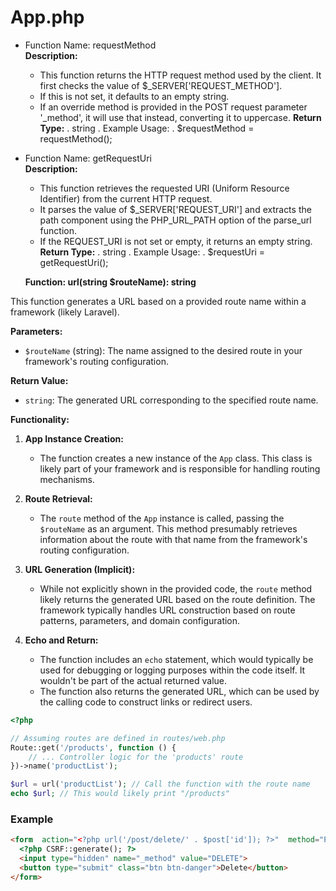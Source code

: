 
# App.php 

* Function Name: requestMethod<br>
    **Description:**
    - This function returns the HTTP request method used by the client. It first checks the value of $_SERVER['REQUEST_METHOD']. 
    - If this is not set, it defaults to an empty string. 
    - If an override method is provided in the POST request parameter '_method', it will use that instead, converting it to uppercase.
    **Return Type:**
    . string
    . Example Usage:
    . $requestMethod = requestMethod();
* Function Name: getRequestUri<br>
    **Description:**
    - This function retrieves the requested URI (Uniform Resource Identifier) from the current HTTP request. 
    - It parses the value of $_SERVER['REQUEST_URI'] and extracts the path component using the PHP_URL_PATH option of the parse_url function. 
    - If the REQUEST_URI is not set or empty, it returns an empty string.
    **Return Type:**
    . string
    . Example Usage:
    . $requestUri = getRequestUri();


  
  **Function: url(string $routeName): string**

This function generates a URL based on a provided route name within a framework (likely Laravel).

**Parameters:**

- `$routeName` (string): The name assigned to the desired route in your framework's routing configuration.

**Return Value:**

- `string`: The generated URL corresponding to the specified route name.

**Functionality:**

1. **App Instance Creation:**
   - The function creates a new instance of the `App` class. This class is likely part of your framework and is responsible for handling routing mechanisms.

2. **Route Retrieval:**
   - The `route` method of the `App` instance is called, passing the `$routeName` as an argument. This method presumably retrieves information about the route with that name from the framework's routing configuration.

3. **URL Generation (Implicit):**
   - While not explicitly shown in the provided code, the `route` method likely returns the generated URL based on the route definition. The framework typically handles URL construction based on route patterns, parameters, and domain configuration.

4. **Echo and Return:**
   - The function includes an `echo` statement, which would typically be used for debugging or logging purposes within the code itself. It wouldn't be part of the actual returned value.
   - The function also returns the generated URL, which can be used by the calling code to construct links or redirect users.


```php
<?php

// Assuming routes are defined in routes/web.php
Route::get('/products', function () {
    // ... Controller logic for the 'products' route
})->name('productList');

$url = url('productList'); // Call the function with the route name
echo $url; // This would likely print "/products"
``` 

### Example 

```html
<form  action="<?php url('/post/delete/' . $post['id']); ?>"  method="POST" style="display:inline;">
  <?php CSRF::generate(); ?>
  <input type="hidden" name="_method" value="DELETE">
  <button type="submit" class="btn btn-danger">Delete</button>
</form>
```
